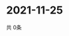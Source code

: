 # 2021-11-25
  共 0条

  <!-- BEGIN -->
  <!-- 最后更新时间Thu Nov 25 2021 23:03:16 GMT+0000 (Coordinated Universal Time) -->
  
  <!-- END -->
  
  